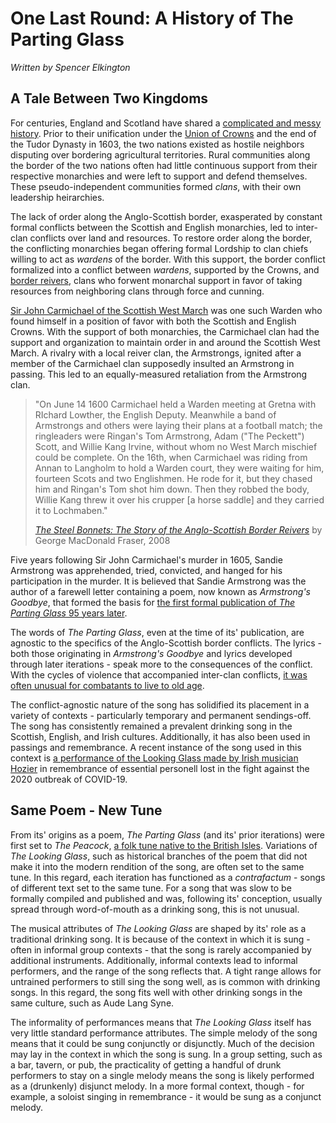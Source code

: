 # One Last Round: A History of The Parting Glass

*Written by Spencer Elkington*

## A Tale Between Two Kingdoms

For centuries, England and Scotland have shared a [complicated and messy history](https://www.ool.co.uk/blog/history-rivalry-england-v-scotland/). Prior to their unification under the [Union of Crowns](https://archive.org/details/scotlandsrelatio0000ferg) and the end of the Tudor Dynasty in 1603, the two nations existed as hostile neighbors disputing over bordering agricultural territories. Rural communities along the border of the two nations often had little continuous support from their respective monarchies and were left to support and defend themselves. These pseudo-independent communities formed *clans*, with their own leadership heirarchies.

The lack of order along the Anglo-Scottish border, exasperated by constant formal conflicts between the Scottish and English monarchies, led to inter-clan conflicts over land and resources. To restore order along the border, the conflicting monarchies began offering formal Lordship to clan chiefs willing to act as *wardens* of the border. With this support, the border conflict formalized into a conflict between *wardens*, supported by the Crowns, and [border reivers](https://www.amazon.com/Steel-Bonnets-Anglo-Scottish-Border-Reivers-ebook/dp/B004UMRYAS/ref=tmm_kin_swatch_0?_encoding=UTF8&qid=&sr=), clans who forwent monarchal support in favor of taking resources from neighboring clans through force and cunning.

[Sir John Carmichael of the Scottish West March](https://www.amazon.com/Steel-Bonnets-Anglo-Scottish-Border-Reivers-ebook/dp/B004UMRYAS/ref=tmm_kin_swatch_0?_encoding=UTF8&qid=&sr=) was one such Warden who found himself in a position of favor with both the Scottish and English Crowns. With the support of both monarchies, the Carmichael clan had the support and organization to maintain order in and around the Scottish West March. A rivalry with a local reiver clan, the Armstrongs, ignited after a member of the Carmichael clan supposedly insulted an Armstrong in passing. This led to an equally-measured retaliation from the Armstrong clan.

> "On June 14 1600 Carmichael held a Warden meeting at Gretna with RIchard Lowther, the English Deputy. Meanwhile a band of Armstrongs and others were laying their plans at a football match; the ringleaders were Ringan's Tom Armstrong, Adam ("The Peckett") Scott, and Willie Kang Irvine, without whom no West March mischief could be complete. On the 16th, when Carmichael was riding from Annan to Langholm to hold a Warden court, they were waiting for him, fourteen Scots and two Englishmen. He rode for it, but they chased him and Ringan's Tom shot him down. Then they robbed the body, Willie Kang threw it over his crupper [a horse saddle] and they carried it to Lochmaben."
>
> [*The Steel Bonnets: The Story of the Anglo-Scottish Border Reivers*](https://www.amazon.com/Steel-Bonnets-Anglo-Scottish-Border-Reivers-ebook/dp/B004UMRYAS/ref=tmm_kin_swatch_0?_encoding=UTF8&qid=&sr=)
by George MacDonald Fraser, 2008

Five years following Sir John Carmichael's murder in 1605, Sandie Armstrong was apprehended, tried, convicted, and hanged for his participation in the murder. It is believed that Sandie Armstrong was the author of a farewell letter containing a poem, now known as *Armstrong's Goodbye*, that formed the basis for [the first formal publication of *The Parting Glass* 95 years later](https://archive.org/stream/collectionoforig00rugg#page/6/mode/2up).

The words of *The Parting Glass*, even at the time of its' publication, are agnostic to the specifics of the Anglo-Scottish border conflicts. The lyrics - both those originating in *Armstrong's Goodbye* and lyrics developed through later iterations - speak more to the consequences of the conflict. With the cycles of violence that accompanied inter-clan conflicts, [it was often unusual for combatants to live to old age](https://www.amazon.com/Steel-Bonnets-Anglo-Scottish-Border-Reivers-ebook/dp/B004UMRYAS/ref=tmm_kin_swatch_0?_encoding=UTF8&qid=&sr=).

The conflict-agnostic nature of the song has solidified its placement in a variety of contexts - particularly temporary and permanent sendings-off. The song has consistently remained a prevalent drinking song in the Scottish, English, and Irish cultures. Additionally, it has also been used in passings and remembrance. A recent instance of the song used in this context is [a performance of the Looking Glass made by Irish musician Hozier](https://www.youtube.com/watch?v=Y-BmOhjbQ44) in remembrance of essential personell lost in the fight against the 2020 outbreak of COVID-19.

## Same Poem - New Tune

From its' origins as a poem, *The Parting Glass* (and its' prior iterations) were first set to *The Peacock*, [a folk tune native to the British Isles](http://www.justanothertune.com/html/partingglass.html). Variations of *The Looking Glass*, such as historical branches of the poem that did not make it into the modern rendition of the song, are often set to the same tune. In this regard, each iteration has functioned as a *contrafactum* - songs of different text set to the same tune. For a song that was slow to be formally compiled and published and was, following its' conception, usually spread through word-of-mouth as a drinking song, this is not unusual.

The musical attributes of *The Looking Glass* are shaped by its' role as a traditional drinking song. It is because of the context in which it is sung - often in informal group contexts - that the song is rarely accompanied by additional instruments. Additionally, informal contexts lead to informal performers, and the range of the song reflects that. A tight range allows for untrained performers to still sing the song well, as is common with drinking songs. In this regard, the song fits well with other drinking songs in the same culture, such as Aude Lang Syne.

The informality of performances means that *The Looking Glass* itself has very little standard performance attributes. The simple melody of the song means that it could be sung conjunctly or disjunctly. Much of the decision may lay in the context in which the song is sung. In a group setting, such as a bar, tavern, or pub, the practicality of getting a handful of drunk performers to stay on a single melody means the song is likely performed as a (drunkenly) disjunct melody. In a more formal context, though - for example, a soloist singing in remembrance - it would be sung as a conjunct melody.
